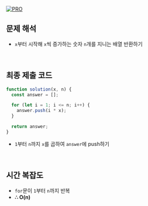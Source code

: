 [![PRO]][Link]

## 문제 해석

- `x`부터 시작해 `x`씩 증가하는 숫자 `n`개를 지니는 배열 반환하기

<br/>

## 최종 제출 코드

```javascript
function solution(x, n) {
  const answer = [];

  for (let i = 1; i <= n; i++) {
    answer.push(i * x);
  }

  return answer;
}
```

- `1`부터 `n`까지 `x`를 곱하여 `answer`에 push하기

<br/>

## 시간 복잡도

- `for`문이 `1`부터 `n`까지 반복
- **∴ O(n)**

<!---------------------------------------------------------------------------->

[PRO]: https://github.com/GoSSaChin/algorithm-js/assets/107768516/67c43b52-bc3f-4571-a249-5519021afbb0
[Link]: https://school.programmers.co.kr/learn/courses/30/lessons/12954
